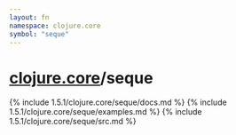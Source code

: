 ```yaml
---
layout: fn
namespace: clojure.core
symbol: "seque"
---
```


# [clojure.core](../)/seque

{% include 1.5.1/clojure.core/seque/docs.md %}
{% include 1.5.1/clojure.core/seque/examples.md %}
{% include 1.5.1/clojure.core/seque/src.md %}

